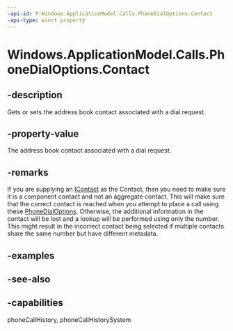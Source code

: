 ```yaml
---
-api-id: P:Windows.ApplicationModel.Calls.PhoneDialOptions.Contact
-api-type: winrt property
---
```


<!-- Property syntax
public Windows.ApplicationModel.Contacts.Contact Contact { get;  set; }
-->

# Windows.ApplicationModel.Calls.PhoneDialOptions.Contact

## -description
Gets or sets the address book contact associated with a dial request.

## -property-value
The address book contact associated with a dial request.

## -remarks
If you are supplying an [IContact](https://go.microsoft.com/fwlink/p/?linkid=618320) as the Contact, then you need to make sure it is a component contact and not an aggregate contact. This will make sure that the correct contact is reached when you attempt to place a call using these [PhoneDialOptions](phonedialoptions.md). Otherwise, the additional information in the contact will be lost and a lookup will be performed using only the number. This might result in the incorrect contact being selected if multiple contacts share the same number but have different metadata.

## -examples

## -see-also

## -capabilities
phoneCallHistory, phoneCallHistorySystem
